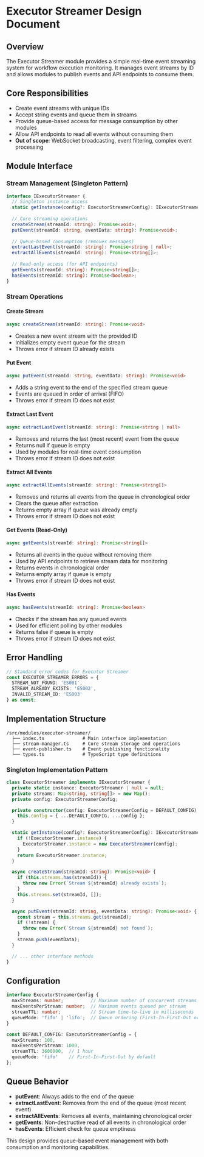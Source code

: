 # Executor Streamer Design Document

## Overview
The Executor Streamer module provides a simple real-time event streaming system for workflow execution monitoring. It manages event streams by ID and allows modules to publish events and API endpoints to consume them.

## Core Responsibilities
- Create event streams with unique IDs
- Accept string events and queue them in streams
- Provide queue-based access for message consumption by other modules
- Allow API endpoints to read all events without consuming them
- **Out of scope**: WebSocket broadcasting, event filtering, complex event processing

## Module Interface

### Stream Management (Singleton Pattern)
```typescript
interface IExecutorStreamer {
  // Singleton instance access
  static getInstance(config?: ExecutorStreamerConfig): IExecutorStreamer;
  
  // Core streaming operations
  createStream(streamId: string): Promise<void>;
  putEvent(streamId: string, eventData: string): Promise<void>;
  
  // Queue-based consumption (removes messages)
  extractLastEvent(streamId: string): Promise<string | null>;
  extractAllEvents(streamId: string): Promise<string[]>;
  
  // Read-only access (for API endpoints)
  getEvents(streamId: string): Promise<string[]>;
  hasEvents(streamId: string): Promise<boolean>;
}
```

### Stream Operations

#### Create Stream
```typescript
async createStream(streamId: string): Promise<void>
```
- Creates a new event stream with the provided ID
- Initializes empty event queue for the stream
- Throws error if stream ID already exists

#### Put Event
```typescript
async putEvent(streamId: string, eventData: string): Promise<void>
```
- Adds a string event to the end of the specified stream queue
- Events are queued in order of arrival (FIFO)
- Throws error if stream ID does not exist

#### Extract Last Event
```typescript
async extractLastEvent(streamId: string): Promise<string | null>
```
- Removes and returns the last (most recent) event from the queue
- Returns null if queue is empty
- Used by modules for real-time event consumption
- Throws error if stream ID does not exist

#### Extract All Events
```typescript
async extractAllEvents(streamId: string): Promise<string[]>
```
- Removes and returns all events from the queue in chronological order
- Clears the queue after extraction
- Returns empty array if queue was already empty
- Throws error if stream ID does not exist

#### Get Events (Read-Only)
```typescript
async getEvents(streamId: string): Promise<string[]>
```
- Returns all events in the queue without removing them
- Used by API endpoints to retrieve stream data for monitoring
- Returns events in chronological order
- Returns empty array if queue is empty
- Throws error if stream ID does not exist

#### Has Events
```typescript
async hasEvents(streamId: string): Promise<boolean>
```
- Checks if the stream has any queued events
- Used for efficient polling by other modules
- Returns false if queue is empty
- Throws error if stream ID does not exist

## Error Handling
```typescript
// Standard error codes for Executor Streamer
const EXECUTOR_STREAMER_ERRORS = {
  STREAM_NOT_FOUND: 'ES001',
  STREAM_ALREADY_EXISTS: 'ES002',
  INVALID_STREAM_ID: 'ES003'
} as const;
```

## Implementation Structure
```
/src/modules/executor-streamer/
  ├── index.ts              # Main interface implementation
  ├── stream-manager.ts     # Core stream storage and operations
  ├── event-publisher.ts    # Event publishing functionality
  └── types.ts              # TypeScript type definitions
```

### Singleton Implementation Pattern
```typescript
class ExecutorStreamer implements IExecutorStreamer {
  private static instance: ExecutorStreamer | null = null;
  private streams: Map<string, string[]> = new Map();
  private config: ExecutorStreamerConfig;

  private constructor(config: ExecutorStreamerConfig = DEFAULT_CONFIG) {
    this.config = { ...DEFAULT_CONFIG, ...config };
  }

  static getInstance(config?: ExecutorStreamerConfig): IExecutorStreamer {
    if (!ExecutorStreamer.instance) {
      ExecutorStreamer.instance = new ExecutorStreamer(config);
    }
    return ExecutorStreamer.instance;
  }

  async createStream(streamId: string): Promise<void> {
    if (this.streams.has(streamId)) {
      throw new Error(`Stream ${streamId} already exists`);
    }
    this.streams.set(streamId, []);
  }

  async putEvent(streamId: string, eventData: string): Promise<void> {
    const stream = this.streams.get(streamId);
    if (!stream) {
      throw new Error(`Stream ${streamId} not found`);
    }
    stream.push(eventData);
  }

  // ... other interface methods
}
```

## Configuration
```typescript
interface ExecutorStreamerConfig {
  maxStreams: number;          // Maximum number of concurrent streams
  maxEventsPerStream: number;  // Maximum events queued per stream
  streamTTL: number;           // Stream time-to-live in milliseconds
  queueMode: 'fifo' | 'lifo';  // Queue ordering (First-In-First-Out or Last-In-First-Out)
}

const DEFAULT_CONFIG: ExecutorStreamerConfig = {
  maxStreams: 100,
  maxEventsPerStream: 1000,
  streamTTL: 3600000,  // 1 hour
  queueMode: 'fifo'    // First-In-First-Out by default
};
```

## Queue Behavior
- **putEvent**: Always adds to the end of the queue
- **extractLastEvent**: Removes from the end of the queue (most recent event)
- **extractAllEvents**: Removes all events, maintaining chronological order
- **getEvents**: Non-destructive read of all events in chronological order
- **hasEvents**: Efficient check for queue emptiness

This design provides queue-based event management with both consumption and monitoring capabilities.
